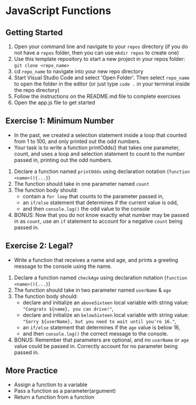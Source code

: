 # JavaScript Functions

## Getting Started

1. Open your command line and navigate to your `repos` directory (if you do not have a `repos` folder, then you can use `mkdir repos` to create one)
2. Use this template repository to start a new project in your repos folder: `git clone <repo_name>`
3. cd `repo_name` to navigate into your new repo directory
4. Start Visual Studio Code and select 'Open Folder'. Then select `repo_name` to open the folder in the editor (or just type `code .` in your terminal inside the repo directory)
5. Follow the instructions on the README.md file to complete exercises
6. Open the app.js file to get started

## Exercise 1: Minimum Number

- In the past, we created a selection statement inside a loop that counted from 1 to 100, and only printed out the odd numbers.
- Your task is to write a function printOdds() that takes one parameter, count, and uses a loop and selection statement to count to the number passed in, printing out the odd numbers.

1. Declare a function named `printOdds` using declaration notation (`function <name>(){...}`)
2. The function should take in one parameter named `count`
3. The function body should:
   - contain a `for loop` that counts to the parameter passed in,
   - an `if/else` statement that determines if the current value is odd,
   - and then `console.log()` the odd value to the console
4. BONUS: Now that you do not know exactly what number may be passed in as `count`, use an `if` statement to account for a negative `count` being passed in.

## Exercise 2: Legal?

- Write a function that receives a name and age, and prints a greeting message to the console using the name.

1. Declare a function named `checkAge` using declaration notation (`function <name>(){...}`)
2. The function should take in two parameter named `userName` & `age`
3. The function body should:
   - declare and initialize an `aboveSixteen` local variable with string value: `"Congrats ${name}, you can drive!"`,
   - declare and initialize an `belowSixteen` local variable with string value: `"Sorry ${userName}, but you need to wait until you're 16."`,
   - an `if/else` statement that determines if the `age` value is below 16,
   - and then `console.log()` the correct message to the console.
4. BONUS: Remember that parameters are optional, and no `userName` or `age` value could be passed in. Correctly account for no parameter being passed in.

## More Practice

- Assign a function to a variable
- Pass a function as a parameter(argument)
- Return a function from a function
